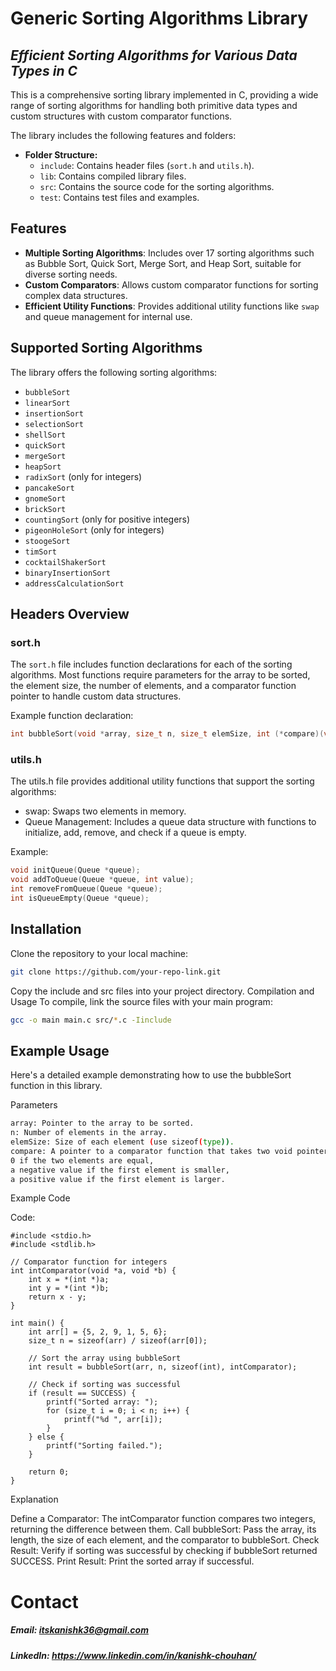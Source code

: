 # Generic Sorting Algorithms Library

## _Efficient Sorting Algorithms for Various Data Types in C_

This is a comprehensive sorting library implemented in C, providing a wide range of sorting algorithms for handling both primitive data types and custom structures with custom comparator functions. 

The library includes the following features and folders:

- **Folder Structure:**
  - `include`: Contains header files (`sort.h` and `utils.h`).
  - `lib`: Contains compiled library files.
  - `src`: Contains the source code for the sorting algorithms.
  - `test`: Contains test files and examples.

## Features

- **Multiple Sorting Algorithms**: Includes over 17 sorting algorithms such as Bubble Sort, Quick Sort, Merge Sort, and Heap Sort, suitable for diverse sorting needs.
- **Custom Comparators**: Allows custom comparator functions for sorting complex data structures.
- **Efficient Utility Functions**: Provides additional utility functions like `swap` and queue management for internal use.

## Supported Sorting Algorithms

The library offers the following sorting algorithms:

- `bubbleSort`
- `linearSort`
- `insertionSort`
- `selectionSort`
- `shellSort`
- `quickSort`
- `mergeSort`
- `heapSort`
- `radixSort` (only for integers)
- `pancakeSort`
- `gnomeSort`
- `brickSort`
- `countingSort` (only for positive integers)
- `pigeonHoleSort` (only for integers)
- `stoogeSort`
- `timSort`
- `cocktailShakerSort`
- `binaryInsertionSort`
- `addressCalculationSort`

## Headers Overview

### sort.h

The `sort.h` file includes function declarations for each of the sorting algorithms. Most functions require parameters for the array to be sorted, the element size, the number of elements, and a comparator function pointer to handle custom data structures.

Example function declaration:
```c
int bubbleSort(void *array, size_t n, size_t elemSize, int (*compare)(void *, void *));

```
### utils.h

The utils.h file provides additional utility functions that support the sorting algorithms:

- swap: Swaps two elements in memory.
- Queue Management: Includes a queue data structure with functions to initialize, add, remove, and check if a queue is empty.

Example:

```c
void initQueue(Queue *queue);
void addToQueue(Queue *queue, int value);
int removeFromQueue(Queue *queue);
int isQueueEmpty(Queue *queue);
```

## Installation

Clone the repository to your local machine:

```sh
git clone https://github.com/your-repo-link.git
```

Copy the include and src files into your project directory.
Compilation and Usage
To compile, link the source files with your main program:

```sh
gcc -o main main.c src/*.c -Iinclude
```

## Example Usage

Here's a detailed example demonstrating how to use the bubbleSort function in this library.

Parameters
```sh
array: Pointer to the array to be sorted.
n: Number of elements in the array.
elemSize: Size of each element (use sizeof(type)).
compare: A pointer to a comparator function that takes two void pointers and returns:
0 if the two elements are equal,
a negative value if the first element is smaller,
a positive value if the first element is larger.
```

Example Code

Code:

```#include "sort.h"
#include <stdio.h>
#include <stdlib.h>

// Comparator function for integers
int intComparator(void *a, void *b) {
    int x = *(int *)a;
    int y = *(int *)b;
    return x - y;
}

int main() {
    int arr[] = {5, 2, 9, 1, 5, 6};
    size_t n = sizeof(arr) / sizeof(arr[0]);

    // Sort the array using bubbleSort
    int result = bubbleSort(arr, n, sizeof(int), intComparator);

    // Check if sorting was successful
    if (result == SUCCESS) {
        printf("Sorted array: ");
        for (size_t i = 0; i < n; i++) {
            printf("%d ", arr[i]);
        }
    } else {
        printf("Sorting failed.");
    }

    return 0;
}
```

Explanation

Define a Comparator: The intComparator function compares two integers, returning the difference between them.
Call bubbleSort: Pass the array, its length, the size of each element, and the comparator to bubbleSort.
Check Result: Verify if sorting was successful by checking if bubbleSort returned SUCCESS.
Print Result: Print the sorted array if successful.


# Contact
##### Email: itskanishk36@gmail.com
##### LinkedIn: https://www.linkedin.com/in/kanishk-chouhan/
